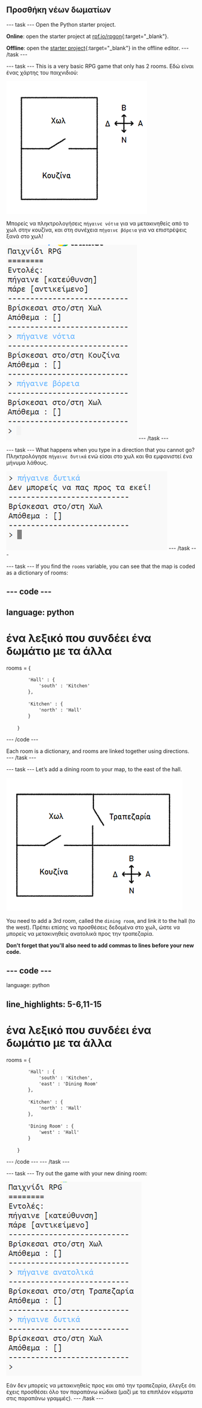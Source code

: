 ## Προσθήκη νέων δωματίων

\--- task \--- Open the Python starter project.

**Online**: open the starter project at [rpf.io/rpgon](http://rpf.io/rpgon){:target="_blank"}.

**Offline**: open the [starter project](http://rpf.io/p/en/rpg-go){:target="_blank"} in the offline editor. \--- /task \---

\--- task \--- This is a very basic RPG game that only has 2 rooms. Εδώ είναι ένας χάρτης του παιχνιδιού:

![screenshot](images/rpg-map1.png)

Μπορείς να πληκτρολογήσεις `πήγαινε νότια` για να μετακινηθείς από το χωλ στην κουζίνα, και στη συνέχεια `πήγαινε βόρεια` για να επιστρέψεις ξανά στο χωλ!

![screenshot](images/rpg-controls.png) \--- /task \---

\--- task \--- What happens when you type in a direction that you cannot go? Πληκτρολόγησε `πήγαινε δυτικά` ενώ είσαι στο χωλ και θα εμφανιστεί ένα μήνυμα λάθους.

![screenshot](images/rpg-error.png) \--- /task \---

\--- task \--- If you find the `rooms` variable, you can see that the map is coded as a dictionary of rooms:

## \--- code \---

## language: python

# ένα λεξικό που συνδέει ένα δωμάτιο με τα άλλα

rooms = {

            'Hall' : {
                'south' : 'Kitchen'
            },
    
            'Kitchen' : {
                'north' : 'Hall'
            }
    
        }
    

\--- /code \---

Each room is a dictionary, and rooms are linked together using directions.  
\--- /task \---

\--- task \--- Let’s add a dining room to your map, to the east of the hall.

![screenshot](images/rpg-dining.png)

You need to add a 3rd room, called the `dining room`, and link it to the hall (to the west). Πρέπει επίσης να προσθέσεις δεδομένα στο χωλ, ώστε να μπορείς να μετακινηθείς ανατολικά προς την τραπεζαρία.

**Don't forget that you'll also need to add commas to lines before your new code.**

## \--- code \---

language: python

## line_highlights: 5-6,11-15

# ένα λεξικό που συνδέει ένα δωμάτιο με τα άλλα

rooms = {

            'Hall' : {
                'south' : 'Kitchen',
                'east' : 'Dining Room'
            },
    
            'Kitchen' : {
                'north' : 'Hall'
            },
    
            'Dining Room' : {
                'west' : 'Hall'
            }
    
        }
    

\--- /code \--- \--- /task \---

\--- task \--- Try out the game with your new dining room:

![screenshot](images/rpg-dining-test.png)

Εάν δεν μπορείς να μετακινηθείς προς και από την τραπεζαρία, έλεγξε ότι έχεις προσθέσει όλο τον παραπάνω κώδικα (μαζί με τα επιπλέον κόμματα στις παραπάνω γραμμές). \--- /task \---